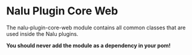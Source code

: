 # Nalu Plugin Core Web

The nalu-plugin-core-web module contains all common classes that are used inside the Nalu plugins.

**You should never add the module as a dependency in your pom!**
